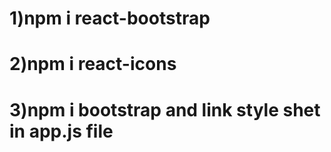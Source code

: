 # 1)npm i react-bootstrap
# 2)npm i react-icons
# 3)npm i bootstrap and link style shet in app.js file
